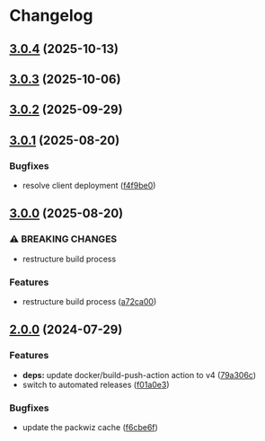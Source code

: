 # Changelog

## [3.0.4](https://github.com/crafthippie/owntech/compare/v3.0.3...v3.0.4) (2025-10-13)

## [3.0.3](https://github.com/crafthippie/owntech/compare/v3.0.2...v3.0.3) (2025-10-06)

## [3.0.2](https://github.com/crafthippie/owntech/compare/v3.0.1...v3.0.2) (2025-09-29)

## [3.0.1](https://github.com/crafthippie/owntech/compare/v3.0.0...v3.0.1) (2025-08-20)


### Bugfixes

* resolve client deployment ([f4f9be0](https://github.com/crafthippie/owntech/commit/f4f9be0a95b26b2823ee45c4c43defed6e86f9d9))

## [3.0.0](https://github.com/crafthippie/owntech/compare/v2.0.0...v3.0.0) (2025-08-20)


### ⚠ BREAKING CHANGES

* restructure build process

### Features

* restructure build process ([a72ca00](https://github.com/crafthippie/owntech/commit/a72ca00f79b2d3fe8729719299491f0e433dc4fc))

## [2.0.0](https://github.com/crafthippie/owntech/compare/v1.1.0...v2.0.0) (2024-07-29)


### Features

* **deps:** update docker/build-push-action action to v4 ([79a306c](https://github.com/crafthippie/owntech/commit/79a306c7dd0f579513a7d1ee93fe97bb17cd5552))
* switch to automated releases ([f01a0e3](https://github.com/crafthippie/owntech/commit/f01a0e3800404e5df0755dc605a12daaf701f96a))


### Bugfixes

* update the packwiz cache ([f6cbe6f](https://github.com/crafthippie/owntech/commit/f6cbe6f02ed1de334368c8623e1cdfb4bc27c901))
